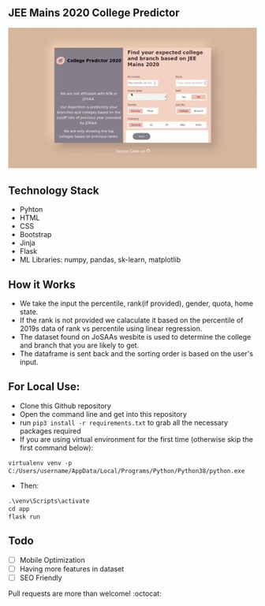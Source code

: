 ## JEE Mains 2020 College Predictor 

![Web Demo](data/demo.gif)

## Technology Stack
- Pyhton
- HTML
- CSS
- Bootstrap
- Jinja 
- Flask
- ML Libraries: numpy, pandas, sk-learn, matplotlib

## How it Works
- We take the input the percentile, rank(if provided), gender, quota, home state.
- If the rank is not provided we calaculate it based on the percentile of 2019s data of rank vs percentile using linear regression.
- The dataset found on JoSAAs wesbite is used to determine the college and branch that you are likely to get.
- The dataframe is sent back and the sorting order is based on the user's input.

## For Local Use:
- Clone this Github repository
- Open the command line and get into this repository
- run `pip3 install -r requirements.txt` to grab all the necessary packages required
- If you are using virtual environment for the first time (otherwise skip the first command below):
```
virtualenv venv -p C:/Users/username/AppData/Local/Programs/Python/Python38/python.exe
```
- Then:
```
.\venv\Scripts\activate
cd app
flask run
```
## Todo
- [ ] Mobile Optimization
- [ ] Having more features in dataset
- [ ] SEO Friendly

Pull requests are more than welcome! :octocat:


